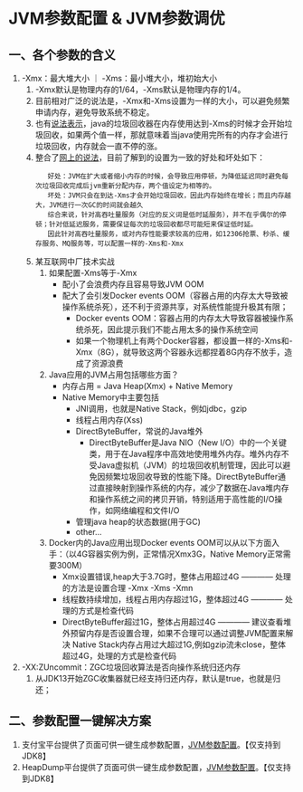 # JVM参数配置 & JVM参数调优

## 一、各个参数的含义
1. -Xmx：最大堆大小 ｜ -Xms：最小堆大小，堆初始大小
   1. -Xmx默认是物理内存的1/64，-Xms默认是物理内存的1/4。
   2. 目前相对广泛的说法是，-Xmx和-Xms设置为一样的大小，可以避免频繁申请内存，避免导致系统不稳定。
   3. 也有[说法表示](https://blog.csdn.net/Truong/article/details/71126868)，java的垃圾回收器在内存使用达到-Xms的时候才会开始垃圾回收，如果两个值一样，那就意味着当java使用完所有的内存才会进行垃圾回收，内存就会一直不停的涨。
   4. 整合了[网上的说法](https://hello.blog.csdn.net/article/details/108462684)，目前了解到的设置为一致的好处和坏处如下：
      ```text
         好处：JVM在扩大或者缩小内存的时候，会导致应用停顿，为降低延迟同时避免每次垃圾回收完成后jvm重新分配内存，两个值设定为相等的。
         坏处：JVM只会在到达-Xms才会开始垃圾回收，因此内存始终在增长；而且内存越大，JVM进行一次GC的时间就会越久
         综合来说，针对高吞吐量服务（对应的反义词是低时延服务），并不在乎偶尔的停顿；针对低延迟服务，需要保证每次的垃圾回收都尽可能短来保证低时延。
         因此针对高吞吐量服务，或对内存性能要求较高的应用，如12306抢票、秒杀、缓存服务、MQ服务等，可以配置一样的-Xms和-Xmx
      ```
   5. 某互联网中厂技术实战
      1. 如果配置-Xms等于-Xmx
         - 配小了会浪费内存且容易导致JVM OOM
         - 配大了会引发Docker events OOM（容器占用的内存太大导致被操作系统杀死），还不利于资源共享，对系统性能提升极其有限；
           - Docker events OOM：容器占用的内存太大导致容器被操作系统杀死，因此提示我们不能占用太多的操作系统空间
           - 如果一个物理机上有两个Docker容器，都设置一样的-Xms和-Xmx（8G），就导致这两个容器永远都捏着8G内存不放手，造成了资源浪费
      2. Java应用的JVM占用包括哪些方面？
         - 内存占用 = Java Heap(Xmx) + Native Memory 
         - Native Memory中主要包括
           - JNI调用，也就是Native Stack，例如jdbc，gzip
           - 线程占用内存(Xss)
           - DirectByteBuffer，常说的Java堆外
             - DirectByteBuffer‌是Java NIO（New I/O）中的一个关键类，用于在Java程序中高效地使用堆外内存。堆外内存不受Java虚拟机（JVM）的垃圾回收机制管理，因此可以避免因频繁垃圾回收导致的性能下降。DirectByteBuffer通过直接映射到操作系统的内存，减少了数据在Java堆内存和操作系统之间的拷贝开销，特别适用于高性能的I/O操作，如网络编程和文件I/O
           - 管理java heap的状态数据(用于GC)
           - other...
      3. Docker内的Java应用出现Docker events OOM可以从以下方面入手：（以4G容器实例为例，正常情况Xmx3G，Native Memory正常需要300M）
         - Xmx设置错误,heap大于3.7G时，整体占用超过4G ———— 处理的方法是设置合理 -Xmx -Xms -Xmn
         - 线程数持续增加，线程占用内存超过1G，整体超过4G ———— 处理的方式是检查代码
         - DirectByteBuffer超过1G，整体占用超过4G ———— 建议查看堆外预留内存是否设置合理，如果不合理可以通过调整JVM配置来解决
Native Stack内存占用过大超过1G,例如gzip流未close，整体超过4G，处理的方式是检查代码
2. -XX:ZUncommit：ZGC垃圾回收算法是否向操作系统归还内存
   1. 从JDK13开始ZGC收集器就已经支持归还内存，默认是true，也就是归还；



## 二、参数配置一键解决方案
1. 支付宝平台提供了页面可供一键生成参数配置，[JVM参数配置](https://render.alipay.com/p/s/jvm-generate/JvmGenerate)。【仅支持到JDK8】
2. HeapDump平台提供了页面可供一键生成参数配置，[JVM参数配置](https://opts.share.heapdump.cn/result/generate/1zqgg)。【仅支持到JDK8】





